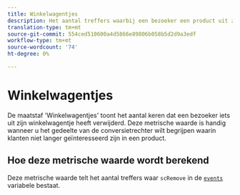 ```yaml
---
title: Winkelwagentjes
description: Het aantal treffers waarbij een bezoeker een product uit zijn winkelwagentje heeft verwijderd.
translation-type: tm+mt
source-git-commit: 554ced510600a4d5866e89806b058b5d2d9a3edf
workflow-type: tm+mt
source-wordcount: '74'
ht-degree: 0%

---
```



# Winkelwagentjes

De maatstaf &#39;Winkelwagentjes&#39; toont het aantal keren dat een bezoeker iets uit zijn winkelwagentje heeft verwijderd. Deze metrische waarde is handig wanneer u het gedeelte van de conversietrechter wilt begrijpen waarin klanten niet langer geïnteresseerd zijn in een product.

## Hoe deze metrische waarde wordt berekend

Deze metrische waarde telt het aantal treffers waar `scRemove` in de [`events`](/help/implement/vars/page-vars/events/events-overview.md) variabele bestaat.
